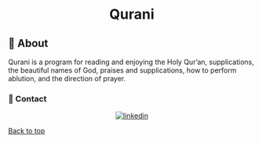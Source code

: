 <h1 align="center">Qurani</h1>
<p align="center">

## :dart: About ##

Qurani is a program for reading and enjoying the Holy Qur’an, supplications, the beautiful names of God, praises and supplications, how to perform ablution, and the direction of prayer.








### :email: Contact ##
<p align="center">
<a href="https://www.linkedin.com/in/eslam-mohamed-8b6a1124a" target="_blank">
    <img src="https://img.shields.io/badge/Connect-Eslam-blue.svg?style=flat&logo=linkedin" alt="linkedin"/>
</a>

</p>

<a href="#top">Back to top</a>
